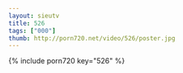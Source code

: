 ```yaml
--- 
layout: sieutv
title: 526
tags: ["000"]
thumb: http://porn720.net/video/526/poster.jpg
---
```

{% include porn720 key="526" %} 
